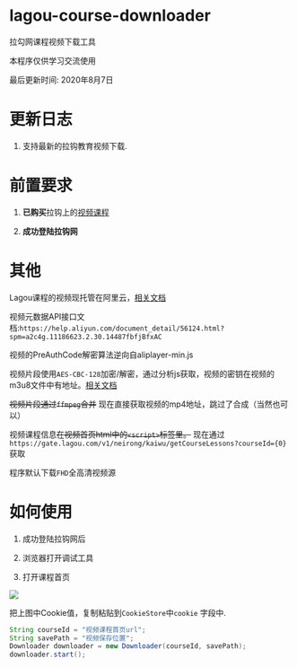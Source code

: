 # lagou-course-downloader
拉勾网课程视频下载工具

本程序仅供学习交流使用

最后更新时间: 2020年8月7日

# 更新日志

1. 支持最新的拉钩教育视频下载.


# 前置要求

1. **已购买**拉钩上的[视频课程](https://kaiwu.lagou.com/)

2. **成功登陆拉钩网**

# 其他

Lagou课程的视频现托管在阿里云，[相关文档](https://help.aliyun.com/product/29932.html?spm=a2c4g.11186623.3.1.3a082168qYWI6d)

视频元数据API接口文档:`https://help.aliyun.com/document_detail/56124.html?spm=a2c4g.11186623.2.30.14487fbfjBfxAC`

视频的PreAuthCode解密算法逆向自aliplayer-min.js

视频片段使用`AES-CBC-128`加密/解密，通过分析js获取，视频的密钥在视频的m3u8文件中有地址。[相关文档](https://cloud.tencent.com/document/product/266/9638)

~~视频片段通过`ffmpeg`合并~~
现在直接获取视频的mp4地址，跳过了合成（当然也可以）

视频课程信息~~在视频首页html中的`<script>`标签里。~~ 现在通过`https://gate.lagou.com/v1/neirong/kaiwu/getCourseLessons?courseId={0}` 获取

程序默认下载`FHD`全高清视频源

# 如何使用

1. 成功登陆拉钩网后

2. 浏览器打开调试工具

3. 打开课程首页

![](http://ww1.sinaimg.cn/large/005ViNx8ly1g5mdhltkh8j31yy0mf11q.jpg)

把上图中Cookie值，复制粘贴到`CookieStore`中`cookie` 字段中.

```java
String courseId = "视频课程首页url";
String savePath = "视频保存位置";
Downloader downloader = new Downloader(courseId, savePath);
downloader.start();
```
